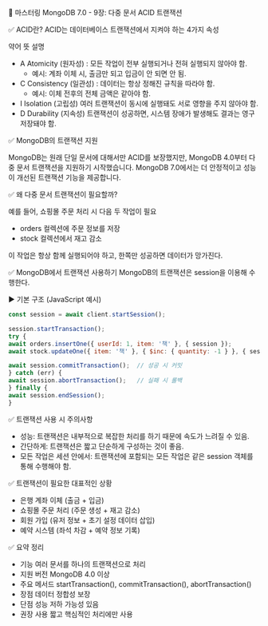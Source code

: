 📘 마스터링 MongoDB 7.0 - 9장: 다중 문서 ACID 트랜잭션

✅ ACID란?
ACID는 데이터베이스 트랜잭션에서 지켜야 하는 4가지 속성

약어	뜻	설명
- A	Atomicity (원자성) : 모든 작업이 전부 실행되거나 전혀 실행되지 않아야 함. 
  - 예시: 계좌 이체 시, 출금만 되고 입금이 안 되면 안 됨.
- C	Consistency (일관성) : 데이터는 항상 정해진 규칙을 따라야 함. 
  - 예시: 이체 전후의 전체 금액은 같아야 함. 
- I	Isolation (고립성)	여러 트랜잭션이 동시에 실행돼도 서로 영향을 주지 않아야 함. 
- D	Durability (지속성)	트랜잭션이 성공하면, 시스템 장애가 발생해도 결과는 영구 저장돼야 함.

✅ MongoDB의 트랜잭션 지원

MongoDB는 원래 단일 문서에 대해서만 ACID를 보장했지만,
MongoDB 4.0부터 다중 문서 트랜잭션을 지원하기 시작했습니다.
MongoDB 7.0에서는 더 안정적이고 성능이 개선된 트랜잭션 기능을 제공합니다.

✅ 왜 다중 문서 트랜잭션이 필요할까?

예를 들어, 쇼핑몰 주문 처리 시 다음 두 작업이 필요

- orders 컬렉션에 주문 정보를 저장
- stock 컬렉션에서 재고 감소

이 작업은 항상 함께 실행되어야 하고, 한쪽만 성공하면 데이터가 망가진다.

✅ MongoDB에서 트랜잭션 사용하기
MongoDB의 트랜잭션은 session을 이용해 수행한다.

▶ 기본 구조 (JavaScript 예시)
```javascript
const session = await client.startSession();

session.startTransaction();
try {
await orders.insertOne({ userId: 1, item: '책' }, { session });
await stock.updateOne({ item: '책' }, { $inc: { quantity: -1 } }, { session });

await session.commitTransaction();  // 성공 시 커밋
} catch (err) {
await session.abortTransaction();   // 실패 시 롤백
} finally {
await session.endSession();
}
```

✅ 트랜잭션 사용 시 주의사항
- 성능: 트랜잭션은 내부적으로 복잡한 처리를 하기 때문에 속도가 느려질 수 있음.
- 간단하게: 트랜잭션은 짧고 단순하게 구성하는 것이 좋음.
- 모든 작업은 세션 안에서: 트랜잭션에 포함되는 모든 작업은 같은 session 객체를 통해 수행해야 함.

✅ 트랜잭션이 필요한 대표적인 상황
- 은행 계좌 이체 (출금 + 입금)
- 쇼핑몰 주문 처리 (주문 생성 + 재고 감소)
- 회원 가입 (유저 정보 + 초기 설정 데이터 삽입)
- 예약 시스템 (좌석 차감 + 예약 정보 기록)

✅ 요약 정리
- 기능	여러 문서를 하나의 트랜잭션으로 처리
- 지원 버전	MongoDB 4.0 이상
- 주요 메서드	startTransaction(), commitTransaction(), abortTransaction()
- 장점	데이터 정합성 보장
- 단점	성능 저하 가능성 있음
- 권장 사용	짧고 핵심적인 처리에만 사용

